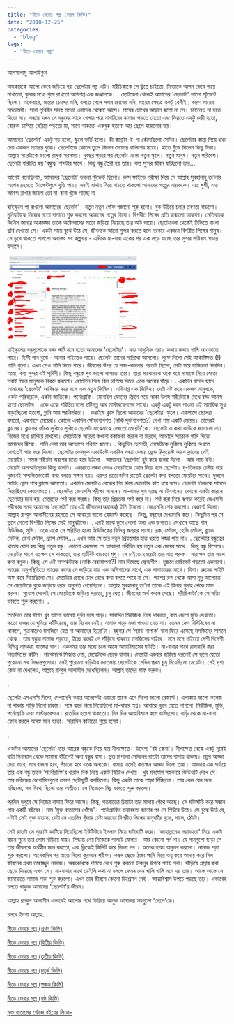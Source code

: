 ```yaml
---
title: "নীড়ে ফেরার গল্প (সপ্তম কিস্তি)"
date: "2018-12-25"
categories: 
  - "blog"
tags: 
  - "নীড়ে-ফেরার-গল্প"
---
```


আসসালামু আলাইকুম

অন্ধকারকে আলো ভেবে জড়িয়ে ধরা ছেলেটার গল্প এটি। মরীচিকাকে সে ছুঁতে চাইতো, মিথ্যাকে আপন ভেবে গায়ে মাখাতো, বুকের মধ্যে পুষে রাখতো অভিশপ্ত এক জঞ্জালকে। . ছোটবেলা থেকেই আমাদের 'ছেলেটা' ভালো স্টুডেন্ট ছিলো। একেবারে, মায়ের চোখের মনি, বলতে গেলে সবার চোখের মনি, মায়ের ক্ষেত্রে একটু বেশীই ; কারণ মায়েরা মমতাময়ী। সারা পৃথিবীর সমস্ত মমতা এনাদের থেকেই আসে। মায়ের চোখের আড়াল হতো না সে। চাইলেও মা হতে দিতো না। সন্ধ্যায় যখন সে বন্ধুদের সাথে খেলার পরে মাগরিবের নামাজ পড়তে যেতো এবং ফিরতে একটু দেরী হতো, বোরকা চাপিয়ে বেরিয়ে পড়তো মা, সাথে থাকতো একবুক হতাশা আর ছেলে হারানোর ভয়।

আমাদের 'ছেলেটা' একটু বড় হলো, স্কুলে ভর্তি হলো। কী কান্নাটা-ই-না কেঁদেছিলো সেদিন। ছেলেটার কান্না গিয়ে ধাক্কা দেয় একজন স্যারের বুকে। ছেলেটাকে কোলে তুলে নিলেন সোফার বালিশের মতো। হাতে গুঁজে দিলেন কিছু টাকা। আল্লাহ স্যারটাকে ভালো রাখুক সবসময়। দুবছর পড়ার পর ছেলেটা এলো নতুন স্কুলে। নতুন মানুষ। নতুন পরিবেশ। ছেলেটা পরিচিত হয় 'বন্ধুত্ব' শব্দটার সাথে। কিছু বন্ধু তৈরী হয় তার। কত্ত সুন্দর জীবন যাচ্ছিলো তার....

আগেই বলেছিলাম, আমাদের 'ছেলেটা' ভালো স্টুডেন্ট ছিলো। ক্লাস ফাইভে পরীক্ষা দিয়ে সে আল্লাহ সুবহানাহু তা'লার অশেষ রহমতে ট্যালেন্টপুলে বৃত্তি পায়। সবাই মাথায় নিয়ে নাচতে থাকলো আমাদের গল্পের নায়ককে। এত্ত খুশী, এত্ত আনন্দ রাখার জায়গা তো মা-বাবা খুঁজে পাচ্ছে না।

হাইস্কুলে পা রাখলো আমাদের 'ছেলেটা'। নতুন নতুন গোঁফ গজানো শুরু হলো। বুক উঁচিয়ে চলার প্রবণতা বাড়লো। দুনিয়াটাকে নিজের মতো বানাতে শুরু করলো আমাদের গল্পের হিরো। বিপরীত লিঙ্গের প্রতি জন্মালো আকর্ষণ। নেতিবাচক জিনিস জানার আকাঙ্ক্ষা তাকে অক্টোপাসের মতো জড়িয়ে নিয়েছে তার আট পায়ে। ছোটোবেলা থেকেই টিভিতে বাংলা ছবি দেখতো সে। একটা সময় বুঝে উঠে সে, জীবনকে আরো সুন্দর করতে হলে দরকার একজন বিপরীত লিঙ্গের মানুষ। সে ডুবে থাকতে লাগলো অবাস্তব সব কল্পনায় - এদিকে মা-বাবা একের পর এক লড়ে যাচ্ছে তার সুন্দর ভবিষ্যৎ গড়ার উদ্যমে।

![](images/নিরে-ফেরার-গল্প-৭-300x188.png)

হাইস্কুলের বন্ধুগুলোকে বড্ড স্মার্ট মনে হতো আমাদের 'ছেলেটার'। কত্ত আধুনিক ওরা। কথায় কথায় গালি আওড়াতে পারে। হিন্দী গান বুঝে - আবার গাইতেও পারে। ছেলেটা তাদের সান্নিধ্যে আসলো। লুফে নিলো সেই আকাঙ্ক্ষিত (!) গালি গুলো। এখন সেও গালি দিতে পারে। জীবনের উপর যে সাদা-কালোর পরতটা ছিলো, সেটা সরে যাচ্ছিলো দিনদিন। আহা, কত্ত সুন্দর এই পৃথিবী। কিছু বন্ধুকে খুব ভালো লাগতো তার। তারা মাঝেমাঝে ওকে ধরে নামাজে নিয়ে যেতো। সবাই মিলে মানুষকে বিরক্ত করতো। হোটেলে গিয়ে বিল চাপিয়ে দিতো একে অন্যের ঘাঁড়ে। . একদিন বাসার ছাদে আমাদের 'ছেলেটা' আবিষ্কার করে বসে এক নতুন জিনিস। অভিশপ্ত এক জিনিস। যেটা নষ্ট করে একজন মানুষকে, একটা পরিবারকে, একটা জাতিকে। পর্নোগ্রাফি। মোবাইল ফোনের স্ক্রিনে পড়ে থাকা উলঙ্গ শরীরটাকে দেখে বড্ড আনন্দ হতো ছেলেটার। একে একে পরিচিত হলো চটিগল্প আর মাস্টারবেশনের সাথে। একটু একটু করে পাওয়া এই সাময়িক সুখ বাড়াচ্ছিলো হতাশা, গ্লানি আর পরনির্ভরতা। . কম্বাইন্ড ক্লাস ছিলো আমাদের 'ছেলেটার' স্কুলে। একপাশে ছেলেরা বসতো, একপাশে মেয়েরা। কোনো একদিন সৌভাগ্যবশত (নাকি দূর্ভাগ্যবশত?) দেখা পায় একটি মেয়ের। তাদেরই ক্লাসের। ক্লাসের ফাঁকে লুকিয়ে লুকিয়ে ছেলেটা মাঝেমাঝে দেখতো মেয়েটা'কে। ছেলেটা এ কথা কাউকে জানালো না। নিজের মধ্যে চাপিয়ে রাখলো। মেয়েটাকে স্যাররা কখনো বকাঝকা করলে বা মারলে, আড়ালে স্যারকে গালি দিতো আমাদের হিরো। গালি দেয়া তার অভ্যেসে পরিণত হলো। . কিছুদিন ছেলেটা, মেয়েটাকে লুকিয়ে লুকিয়ে দেখতে দেখতেই পার করে দিলো। ছেলেটার ফেসবুক একাউন্টে একদিন সন্ধ্যা বেলায় ফ্রেন্ড রিকুয়েস্ট আসে ক্লাসের সেই মেয়েটির। সমস্ত শরীরটা অবশের মতো হয়ে উঠলো। আমাদের 'ছেলেটা' হুট করে বলেই দিলো - আই লাভ ইউ। মেয়েটা অসম্মতিসূচক কিছু বলেনি। একরাতে লজ্জা ভেঙে মেয়েটাকে ফোন দিয়ে বসে ছেলেটা। দু-তিনবার চেষ্টার পরে দুজনেই সম্মলিতভাবেই কথা বলতে সক্ষম হয়। এরপর প্রত্যেকদিন রাতেই ছেলেটা কথা বলতো মেয়েটার সাথে। দুজনে ম্যাচিং ড্রেস পরে ক্লাসে আসতো। একদিন মেয়েটাও বেঞ্চের নিচ দিয়ে ছেলেটার হাত ধরে বসে। ছেলেটা নিজেকে সামলে নিয়েছিলো কোনোমতে। . ছেলেটার জেএসসি পরীক্ষা সামনে। মা-বাবার ঘুম হচ্ছে না টেনশনে। কোনো একটা কারনে ছেলেটার মনে হয়, মেয়েদের পর্দা করা ফরজ। কিন্তু তার প্রিয়তমা পর্দা করে না। পর্দা করা নিয়ে ঝগড়া করেই জেএসসি পরীক্ষার সময় আমাদের 'ছেলেটা' তার এই জীবনের(অবান্তর) ইতি টানলো। জেএসসি শেষ করলো। রেজাল্ট দিলো। আল্লাহ রাব্বুল আলামীনের রহমতে সে আবারো ভালো রেজাল্ট করেছে। কিন্তু, বন্ধুদের দেখাদেখি করে। কিছুদিন পর সে ভুলে গেলো বিপরীত লিঙ্গের সেই মানুষটাকে। . এরই মাঝে ডুবে গেলো অন্য এক জগতে। সেখানে আছে গান, মিউজিক, মুভি। একে একে সে পরিচিত হলো মিউজিকের বিভিন্ন জনরার সাথে। রক, মেটাল, হেভি মেটাল, ব্ল্যাক মেটাল, ডেথ মেটাল, থ্র‍্যাশ মেটাল.... এখন আর সে তার নতুন প্রিয়তমার হাত ধরতে লজ্জা পায় না। . ছেলেটার বন্ধুত্বের খাতায় যোগ হয় কিছু নতুন বন্ধু। কোনো একসময় সে আবারো পরিচিত হয় নতুন এক মেয়ের সাথে। কিন্তু বন্ধু হিসেবে। মেয়েটার পাশে যতক্ষন সে থাকতো, তার হার্টবিট বাড়তো শুধু। সে চাইতো মেয়েটা তার হাত ধরুক। সারাক্ষন তার সাথে কথা বলুক। কিন্তু, সে এই সম্পর্কটাকে (নাকি বেহায়াপনা?) নাম দিয়েছে ফ্রেন্ডশীপ। দুজনে প্রাইভেট পড়তো একসাথে। স্যারের অনুপস্থিতিতে স্যারের রুমের সে জড়িয়ে যায় এক অভিশাপের সাথে, এক পাপাচারের সাথে। যিনা। রুমের লাইট অফ করে দিয়েছিলো সে। মেয়েটার চোখে চোখ রেখে কথা বলতে পারে না সে। পাশের রুম থেকে আসা মৃদু আলোতে সে মেয়েটাকে বুকে জড়িয়ে ধরার অনুমতি পেয়েছিলো। আল্লাহ সুবহানাহু তা'লা তাকে এই যিনার গুনাহ থেকে মাফ করুন। সুযোগ পেলেই সে মেয়েটাকে জড়িয়ে ধরতো, চুমু খেত। জীবনের অর্থ বদলে গেছে। মরীচিকাটা'কে সে সত্যি ভাবতে শুরু করলো। .

ততদিনে তার ঈমান খুব ভালো ভাবেই দূর্বল হয়ে পড়ে। সারাদিন মিউজিক নিয়ে থাকতো, রাত জেগে মুভি দেখতো। কতো ফজর যে ঘুমিয়ে কাঁটিয়েছে, তার হিসেব নেই। নামাজ পড়ে মজা পাওয়া যেত না। তেমন কেন বিধিনিষেধ না থাকলে, শুক্রবারেও মসজিদে যেত না আমাদের হিরো'টা। বহুবার সে 'প্যান্ট নাপাক' বলে ফিরে এসেছে মসজিদের সামনে থেকে। তার বন্ধুরা নামাজ পড়তো, ইচ্ছে করেই সে দাঁড়িয়ে থাকতো মসজিদের বাইরে। মনে মনে গাইতো দেশী বিদেশী বিভিন্ন নামকরা ব্যান্ডের গান। একসময় তার মধ্যে চলে আসে আত্মবিশ্বাসের ঘাটতি। মা-বাবার সাথে রাগারাখি করা নিত্যদিনের রুটিন। মাঝেমাঝে সিদ্ধান্ত নেয়, মেয়েটাকে ছেড়ে যাবার। মেয়েটা একবার জড়িয়ে ধরলেই সে ভুলে যেতো পুরোনো সব সিদ্ধান্তগুলোর। সেই পুরোনো বাড়িটার দোতলায় ছেলেটাকে সেদিন প্রথম চুমু দিয়েছিলো মেয়েটা। সেই দৃশ্য কেউ না দেখলেও, আল্লাহ রাব্বুল আলামীন দেখেছিলেন। আল্লাহ তাদের মাফ করুক।

.

ছেলেটা এসএসসি দিলো, দেখাদেখি করার অভ্যেসটা এবারো তাকে এনে দিলো ভালো রেজাল্ট। এলাকায় ভালো কলেজ না থাকায় পাড়ি দিলো ঢাকায়। সঙ্গে করে নিয়ে গিয়েছিলো মা-বাবার স্বপ্ন। আবারো ডুবে যেতে লাগলো  মিউজিক, মুভি, পর্নোগ্রাফি এবং মাস্টারবেশনে। রাতদিন হতাশ থাকতো। দিন দিন আত্মবিশ্বাস কমে যাচ্ছিলো। বাড়ি থেকে মা-বাবা ফোন করলে অসহ্য মনে হতো। সারাদিন কাটাতো শুয়ে বসেই।

.

একদিন আমাদের 'ছেলেটা' তার আরেক বন্ধুকে নিয়ে যায় নীলক্ষেতে। উদ্দেশ্য 'বই কেনা'। নীলক্ষেত থেকে একটু দূরেই বাটা সিগন্যাল থেকে সামান্য হাঁটলেই অন্য বন্ধুর বাসা। ভুত চাপলো সেদিনের রাতটা তাদের বাসায় থাকায়। প্রচুর আড্ডা দেয়া যাবে, গান বাজনা হবে, পঁচানো হবে একে অন্যকে। বাসায় এসেই কতক্ষন আড্ডা দিলো তারা। আড্ডার এক পর্যায়ে তার এক বন্ধু তাকে 'পর্নোগ্রাফি'র খারাপ দিক নিয়ে একটি ভিডিও দেখায়। খুব মনযোগ সহকারে ভিডিওটি দেখে সে। তার মস্তিষ্কের ডোপামিনগুলো ক্রমশ ছোটাছুটি করছিলো। কিছু একটা তাকে তাড়া দিচ্ছিলো। তার কেন যেন মনে হচ্ছিলো, সব মিথ্যে ছিলো তার অতীত। সে নিজেকে নিচু ভাবতে শুরু করলো।

পরদিন দুপুরে সে নিজের বাসায় ফিরে আসে। কিন্তু, গতরাতের চিন্তাটা তার মাথায় গেঁথে আছে। সে ঘাঁটাঘাঁটি করে সন্ধান পায় একটি বইয়ের। নাম 'মুক্ত বাতাসের খোঁজে'। পর্নোগ্রাফির ভয়াবহতা জানার পর সে শিউরে উঠে। সে বুঝে উঠে যে, এটাই সেই মুক্ত বাতাস, যেটা সে এতদিন খুঁজার চেষ্টা করতো বিপরীত লিঙ্গের মানুষটির বুকে, গালে, ঠোঁটে।

সেই রাতটা সে পুরোটা কাটিয়ে দিয়েছিলো ইউটিউবে ইসলাম নিয়ে ঘাটাঘাটি করে। 'জাহান্নামের ভয়াবহতা' নিয়ে একটা বয়ান শুনে তার লোম দাঁড়িয়ে যায়। সিদ্ধান্ত নেয় নিজেকে পালটে ফেলার। আর কোনো পর্ন না। যে গানগুলো ছাড়া সে তার জীবনকে অর্থহীন মনে করতো, এক ক্লিকেই ডিলিট করে দিলো সব । অনেক হাল্কা অনুভব করলো। নামাজ পড়া শুরু করলো। অনেকদিন পর হাতে নিলো কুরআন শরীফ। কম্বল ছেড়ে ঠান্ডা পানি দিয়ে ওযূ করে আদায় করে নিল জীবনের প্রথম তাহাজ্জুদ নামাজ। অহংকারকে দমিয়ে রেখে শুরু করলো টাকনুর উপরে প্যান্ট পরা। দাঁড়িয়ে প্রস্রাব করা ছেড়ে দিয়েছে এখন সে। মা-বাবার সাথে ডেইলি কথা না বললে কেমন যেন খালি খালি মনে হয় তার। আস্তে আস্তে সে জামায়াতে নামাজ পড়া শুরু করলো। এখন তার জীবনে কোনো ডিপ্রেশন নেই। আত্মবিশ্বাস উপচে পড়ছে তার। এভাবেই চলতে থাকুক আমাদের 'ছেলেটা'র জীবন।

আল্লাহ রাব্বুল আলামীন এভাবেই আলোর পথে ফিরিয়ে আনুক আমাদের সবগুলো 'ছেলে'কে।

চলবে ইনশা আল্লাহ...

[নীড়ে ফেরার গল্প (প্রথম কিস্তি)](https://cms.lostmodesty.com/2018/09/%E0%A6%A8%E0%A7%80%E0%A7%9C%E0%A7%87-%E0%A6%AB%E0%A7%87%E0%A6%B0%E0%A6%BE%E0%A6%B0-%E0%A6%97%E0%A6%B2%E0%A7%8D%E0%A6%AA/)

[নীড়ে ফেরার গল্প (দ্বিতীয় কিস্তি)](https://cms.lostmodesty.com/2018/09/%E0%A6%A8%E0%A7%80%E0%A7%9C%E0%A7%87-%E0%A6%AB%E0%A7%87%E0%A6%B0%E0%A6%BE%E0%A6%B0-%E0%A6%97%E0%A6%B2%E0%A7%8D%E0%A6%AA-%E0%A6%A6%E0%A7%8D%E0%A6%AC%E0%A6%BF%E0%A6%A4%E0%A7%80%E0%A7%9F-%E0%A6%95/)

[নীড়ে ফেরার গল্প (তৃতীয় কিস্তি)](https://cms.lostmodesty.com/2018/11/%E0%A6%A8%E0%A7%80%E0%A7%9C%E0%A7%87-%E0%A6%AB%E0%A7%87%E0%A6%B0%E0%A6%BE%E0%A6%B0-%E0%A6%97%E0%A6%B2%E0%A7%8D%E0%A6%AA-%E0%A6%A4%E0%A7%83%E0%A6%A4%E0%A7%80%E0%A7%9F-%E0%A6%95%E0%A6%BF%E0%A6%B8/)

[নীড়ে ফেরার গল্প (চতুর্থ কিস্তি)](https://cms.lostmodesty.com/2018/11/%E0%A6%A8%E0%A7%80%E0%A7%9C%E0%A7%87-%E0%A6%AB%E0%A7%87%E0%A6%B0%E0%A6%BE%E0%A6%B0-%E0%A6%97%E0%A6%B2%E0%A7%8D%E0%A6%AA-%E0%A6%9A%E0%A6%A4%E0%A7%81%E0%A6%B0%E0%A7%8D%E0%A6%A5-%E0%A6%95%E0%A6%BF/)

[নীড়ে ফেরার গল্প (পঞ্চম কিস্তি)](https://cms.lostmodesty.com/2018/12/%E0%A6%A8%E0%A7%80%E0%A7%9C%E0%A7%87-%E0%A6%AB%E0%A7%87%E0%A6%B0%E0%A6%BE%E0%A6%B0-%E0%A6%97%E0%A6%B2%E0%A7%8D%E0%A6%AA-%E0%A6%AA%E0%A6%9E%E0%A7%8D%E0%A6%9A%E0%A6%AE-%E0%A6%95%E0%A6%BF%E0%A6%B8/)

[নীড়ে ফেরার গল্প (ষষ্ঠ কিস্তি)](https://cms.lostmodesty.com/2018/12/%E0%A6%A8%E0%A7%80%E0%A7%9C%E0%A7%87-%E0%A6%AB%E0%A7%87%E0%A6%B0%E0%A6%BE%E0%A6%B0-%E0%A6%97%E0%A6%B2%E0%A7%8D%E0%A6%AA-%E0%A6%B7%E0%A6%B7%E0%A7%8D%E0%A6%A0-%E0%A6%95%E0%A6%BF%E0%A6%B8%E0%A7%8D/)

[মুক্ত বাতাসের খোঁজে বইয়ের লিংক-](http://www.mediafire.com/file/k74mjphvkz77ua7/%E0%A6%AE%E0%A7%81%E0%A6%95%E0%A7%8D%E0%A6%A4+%E0%A6%AC%E0%A6%BE%E0%A6%A4%E0%A6%BE%E0%A6%B8%E0%A7%87%E0%A6%B0+%E0%A6%96%E0%A7%8B%E0%A6%81%E0%A6%9C%E0%A7%87+.pdf)
